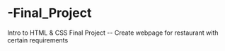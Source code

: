 # -Final_Project
Intro to HTML &amp; CSS Final Project -- Create webpage for restaurant with certain requirements

